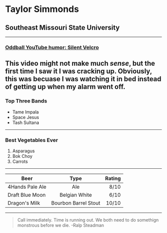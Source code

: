 # Taylor Simmonds
## Southeast Missouri State University
------
### [Oddball YouTube humor: Silent Velcro](https://www.youtube.com/results?search_query=how+to+use+velcro+without+sound) 

This video might not make much *sense*, but the first time I saw it I was cracking up. **Obviously**, this was becuase I was watching it in bed instead of getting up when my alarm went off.
------
### Top Three Bands 
  * Tame Impala 
  * Space Jesus 
  * Tash Sultana 
------

### Best Vegetables Ever
  1. Asparagus
  2. Bok Choy
  3. Carrots
------


| Beer        | Type           | Rating  |
| ------------- |:-------------:| -----:|
| 4Hands Pale Ale      | Ale | 8/10 |
| Draft Blue Moon      | Belgian White      |   6/10 |
| Dragon's Milk | Bourbon Barrel Stout      |    10/10 |
------

> Call immediately. Time is running out. We both need to do somethign monstrous before we die. -Ralp Steadman